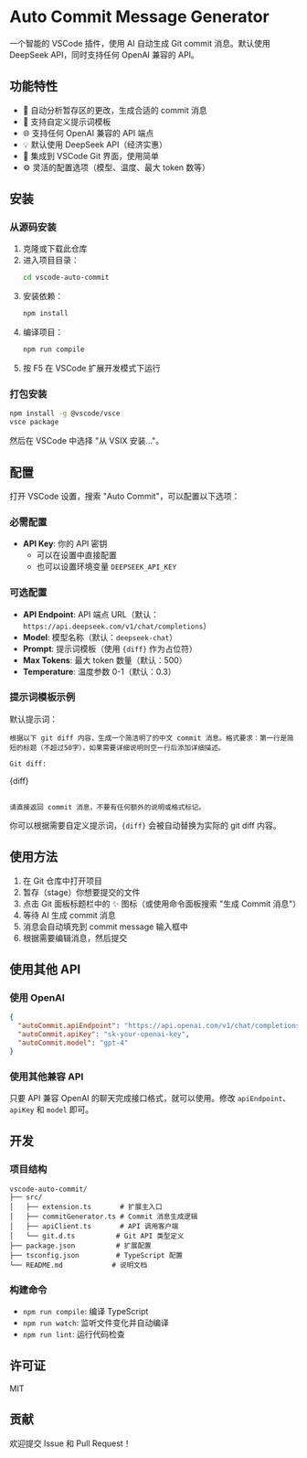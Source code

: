 # Auto Commit Message Generator

一个智能的 VSCode 插件，使用 AI 自动生成 Git commit 消息。默认使用 DeepSeek API，同时支持任何 OpenAI 兼容的 API。

## 功能特性

- 🤖 自动分析暂存区的更改，生成合适的 commit 消息
- 🔧 支持自定义提示词模板
- 🌐 支持任何 OpenAI 兼容的 API 端点
- 💡 默认使用 DeepSeek API（经济实惠）
- 🎨 集成到 VSCode Git 界面，使用简单
- ⚙️ 灵活的配置选项（模型、温度、最大 token 数等）

## 安装

### 从源码安装

1. 克隆或下载此仓库
2. 进入项目目录：
   ```bash
   cd vscode-auto-commit
   ```
3. 安装依赖：
   ```bash
   npm install
   ```
4. 编译项目：
   ```bash
   npm run compile
   ```
5. 按 F5 在 VSCode 扩展开发模式下运行

### 打包安装

```bash
npm install -g @vscode/vsce
vsce package
```

然后在 VSCode 中选择 "从 VSIX 安装..."。

## 配置

打开 VSCode 设置，搜索 "Auto Commit"，可以配置以下选项：

### 必需配置

- **API Key**: 你的 API 密钥
  - 可以在设置中直接配置
  - 也可以设置环境变量 `DEEPSEEK_API_KEY`

### 可选配置

- **API Endpoint**: API 端点 URL（默认：`https://api.deepseek.com/v1/chat/completions`）
- **Model**: 模型名称（默认：`deepseek-chat`）
- **Prompt**: 提示词模板（使用 `{diff}` 作为占位符）
- **Max Tokens**: 最大 token 数量（默认：500）
- **Temperature**: 温度参数 0-1（默认：0.3）

### 提示词模板示例

默认提示词：
```
根据以下 git diff 内容，生成一个简洁明了的中文 commit 消息。格式要求：第一行是简短的标题（不超过50字），如果需要详细说明则空一行后添加详细描述。

Git diff:
```
{diff}
```

请直接返回 commit 消息，不要有任何额外的说明或格式标记。
```

你可以根据需要自定义提示词，`{diff}` 会被自动替换为实际的 git diff 内容。

## 使用方法

1. 在 Git 仓库中打开项目
2. 暂存（stage）你想要提交的文件
3. 点击 Git 面板标题栏中的 ✨ 图标（或使用命令面板搜索 "生成 Commit 消息"）
4. 等待 AI 生成 commit 消息
5. 消息会自动填充到 commit message 输入框中
6. 根据需要编辑消息，然后提交

## 使用其他 API

### 使用 OpenAI

```json
{
  "autoCommit.apiEndpoint": "https://api.openai.com/v1/chat/completions",
  "autoCommit.apiKey": "sk-your-openai-key",
  "autoCommit.model": "gpt-4"
}
```

### 使用其他兼容 API

只要 API 兼容 OpenAI 的聊天完成接口格式，就可以使用。修改 `apiEndpoint`、`apiKey` 和 `model` 即可。

## 开发

### 项目结构

```
vscode-auto-commit/
├── src/
│   ├── extension.ts       # 扩展主入口
│   ├── commitGenerator.ts # Commit 消息生成逻辑
│   ├── apiClient.ts       # API 调用客户端
│   └── git.d.ts          # Git API 类型定义
├── package.json          # 扩展配置
├── tsconfig.json         # TypeScript 配置
└── README.md            # 说明文档
```

### 构建命令

- `npm run compile`: 编译 TypeScript
- `npm run watch`: 监听文件变化并自动编译
- `npm run lint`: 运行代码检查

## 许可证

MIT

## 贡献

欢迎提交 Issue 和 Pull Request！
